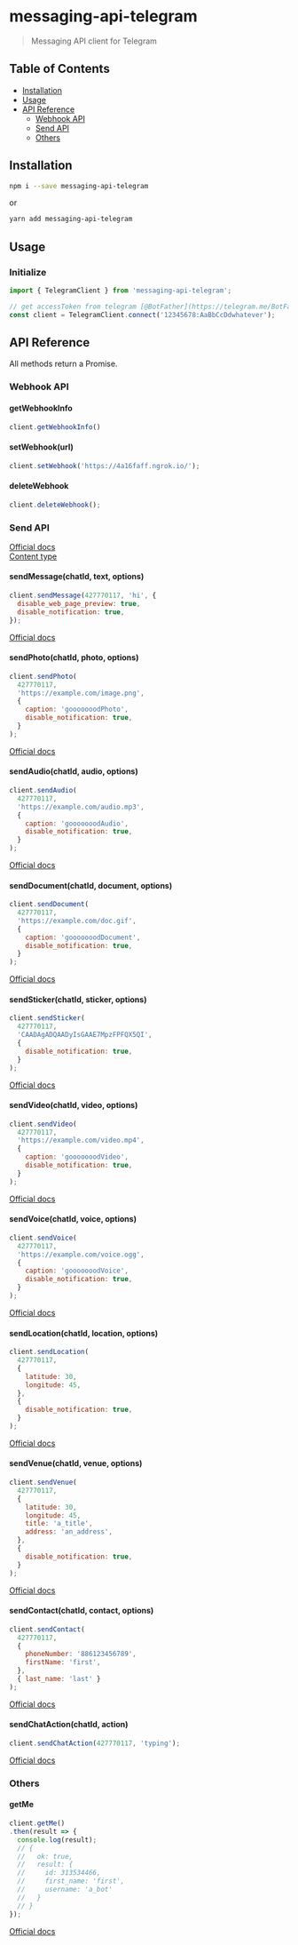 # messaging-api-telegram

> Messaging API client for Telegram

## Table of Contents

- [Installation](#installation)
- [Usage](#usage)
- [API Reference](#api-reference)
  * [Webhook API](#webhook-api)
  * [Send API](#send-api)
  * [Others](#others)

## Installation

```sh
npm i --save messaging-api-telegram
```
or
```sh
yarn add messaging-api-telegram
```

## Usage

### Initialize

```js
import { TelegramClient } from 'messaging-api-telegram';

// get accessToken from telegram [@BotFather](https://telegram.me/BotFather)
const client = TelegramClient.connect('12345678:AaBbCcDdwhatever');
```

## API Reference

All methods return a Promise.

### Webhook API

#### getWebhookInfo

```js
client.getWebhookInfo()
```

#### setWebhook(url)

```js
client.setWebhook('https://4a16faff.ngrok.io/');
```

#### deleteWebhook

```js
client.deleteWebhook();
```

### Send API

[Official docs](https://core.telegram.org/bots/api#available-methods)  
[Content type](https://core.telegram.org/bots/api/#available-types)

#### sendMessage(chatId, text, options)

```js
client.sendMessage(427770117, 'hi', {
  disable_web_page_preview: true,
  disable_notification: true,
});
```

[Official docs](https://core.telegram.org/bots/api/#sendmessage)

#### sendPhoto(chatId, photo, options)

```js
client.sendPhoto(
  427770117,
  'https://example.com/image.png',
  {
    caption: 'gooooooodPhoto',
    disable_notification: true,
  }
);
```

[Official docs](https://core.telegram.org/bots/api/#sendphoto)

#### sendAudio(chatId, audio, options)

```js
client.sendAudio(
  427770117,
  'https://example.com/audio.mp3',
  {
    caption: 'gooooooodAudio',
    disable_notification: true,
  }
);
```

[Official docs](https://core.telegram.org/bots/api/#sendaudio)

#### sendDocument(chatId, document, options)

```js
client.sendDocument(
  427770117,
  'https://example.com/doc.gif',
  {
    caption: 'gooooooodDocument',
    disable_notification: true,
  }
);
```

[Official docs](https://core.telegram.org/bots/api/#senddocument)

#### sendSticker(chatId, sticker, options)

```js
client.sendSticker(
  427770117,
  'CAADAgADQAADyIsGAAE7MpzFPFQX5QI',
  {
    disable_notification: true,
  }
);
```

[Official docs](https://core.telegram.org/bots/api/#sendsticker)

#### sendVideo(chatId, video, options)

```js
client.sendVideo(
  427770117,
  'https://example.com/video.mp4',
  {
    caption: 'gooooooodVideo',
    disable_notification: true,
  }
);
```

[Official docs](https://core.telegram.org/bots/api/#sendvideo)

#### sendVoice(chatId, voice, options)

```js
client.sendVoice(
  427770117,
  'https://example.com/voice.ogg',
  {
    caption: 'gooooooodVoice',
    disable_notification: true,
  }
);
```

[Official docs](https://core.telegram.org/bots/api/#sendvoice)

#### sendLocation(chatId, location, options)

```js
client.sendLocation(
  427770117,
  {
    latitude: 30,
    longitude: 45,
  },
  {
    disable_notification: true,
  }
);
```

[Official docs](https://core.telegram.org/bots/api/#sendlocation)

#### sendVenue(chatId, venue, options)

```js
client.sendVenue(
  427770117,
  {
    latitude: 30,
    longitude: 45,
    title: 'a_title',
    address: 'an_address',
  },
  {
    disable_notification: true,
  }
);
```

[Official docs](https://core.telegram.org/bots/api/#sendvenue)

#### sendContact(chatId, contact, options)

```js
client.sendContact(
  427770117,
  {
    phoneNumber: '886123456789',
    firstName: 'first',
  },
  { last_name: 'last' }
);
```

[Official docs](https://core.telegram.org/bots/api/#sendcontact)

#### sendChatAction(chatId, action)

```js
client.sendChatAction(427770117, 'typing');
```

[Official docs](https://core.telegram.org/bots/api/#sendchataction)

### Others

#### getMe

```js
client.getMe()
.then(result => {
  console.log(result);
  // {
  //   ok: true,
  //   result: {
  //     id: 313534466,
  //     first_name: 'first',
  //     username: 'a_bot'
  //   }
  // }
});
```

[Official docs](https://core.telegram.org/bots/api/#getme)
